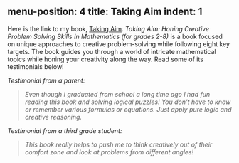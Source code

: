 
menu-position: 4
title: Taking Aim
indent: 1
---

Here is the link to my book, [Taking Aim](https://www.amazon.com/gp/product/B0977DFLJV?pf_rd_r=7XS1WQC32F001SPBA44D&pf_rd_p=5ae2c7f8-e0c6-4f35-9071-dc3240e894a8&pd_rd_r=ada5b2eb-c265-4e93-b72e-a85abe537e66&pd_rd_w=yM5Qh&pd_rd_wg=BeQqf&ref_=pd_gw_unk). *Taking Aim: Honing Creative Problem Solving Skills In Mathematics (for grades 2-8)* is a book focused on unique approaches to creative problem-solving while following eight key targets. The book guides you through a world of intricate mathematical topics while honing your creativity along the way. Read some of its testimonials below!

<div class="testimonial-quote group">
    <cite><span>Testimonial from a parent:</span></cite>
    <blockquote>
		<p><em>Even though I graduated from school a long time ago I had fun reading this book and solving logical puzzles! You don't have to know or remember various formulas or equations. Just apply pure logic and creative reasoning.</em></p>
	</blockquote>  
</div>

<div class="testimonial-quote group">
    <cite><span>Testimonial from a third grade student:</span></cite>
    <blockquote>
		<p><em>This book really helps to push me to think creatively out of their comfort zone and look at problems from different angles!</em></p>
	</blockquote>  
</div>